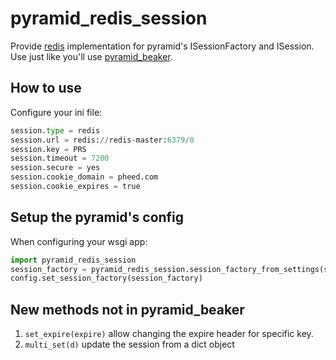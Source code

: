 pyramid_redis_session
=====================

Provide [redis](http://redis.io/) implementation for pyramid's ISessionFactory and ISession.
Use just like you'll use [pyramid_beaker](https://github.com/Pylons/pyramid_beaker).


How to use
----------
Configure your ini file:

```python
session.type = redis
session.url = redis://redis-master:6379/0
session.key = PRS
session.timeout = 7200
session.secure = yes
session.cookie_domain = pheed.com
session.cookie_expires = true
```

Setup the pyramid's config
--------------------------
When configuring your wsgi app:

```python
import pyramid_redis_session
session_factory = pyramid_redis_session.session_factory_from_settings(settings)
config.set_session_factory(session_factory)
```

New methods not in pyramid_beaker
---------------------------------
1. ```set_expire(expire)``` allow changing the expire header for specific key.
1. ```multi_set(d)``` update the session from a dict object
